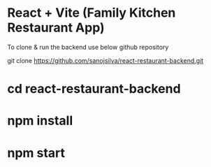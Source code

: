 # React + Vite (Family Kitchen Restaurant App)
To clone & run the backend use below github repository 

git clone https://github.com/sanojsilva/react-restaurant-backend.git
# cd react-restaurant-backend
# npm install
# npm start

